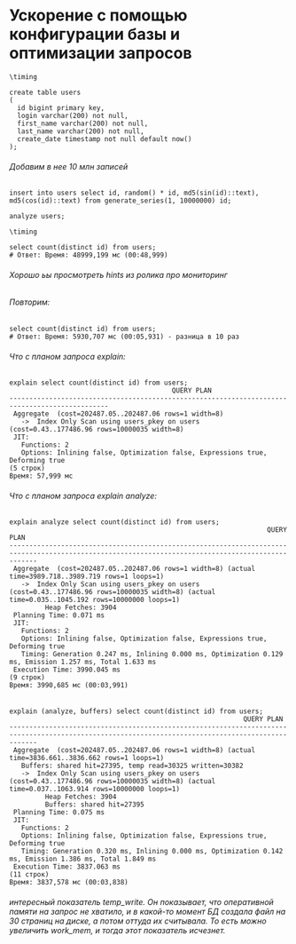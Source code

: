 # Ускорение с помощью конфигурации базы и оптимизации запросов
```
\timing
```
```
create table users
(
  id bigint primary key,
  login varchar(200) not null,
  first_name varchar(200) not null,
  last_name varchar(200) not null,
  create_date timestamp not null default now()
);
```
###### Добавим в нее 10 млн записей
```
insert into users select id, random() * id, md5(sin(id)::text), md5(cos(id)::text) from generate_series(1, 10000000) id;
```
```
analyze users;
```
```
\timing
```
```
select count(distinct id) from users;
# Ответ: Время: 48999,199 мс (00:48,999)
```
###### Хорошо ьы просмотреть hints из ролика про мониторинг
###### Повторим:
```
select count(distinct id) from users;
# Ответ: Время: 5930,707 мс (00:05,931) - разница в 10 раз
```
###### Что с планом запроса explain:
```
explain select count(distinct id) from users;
                                         QUERY PLAN
-----------------------------------------------------------------------------------------------
 Aggregate  (cost=202487.05..202487.06 rows=1 width=8)
   ->  Index Only Scan using users_pkey on users  (cost=0.43..177486.96 rows=10000035 width=8)
 JIT:
   Functions: 2
   Options: Inlining false, Optimization false, Expressions true, Deforming true
(5 строк)
Время: 57,999 мс
```
###### Что с планом запроса explain analyze:
```
explain analyze select count(distinct id) from users;
                                                                 QUERY PLAN
---------------------------------------------------------------------------------------------------------------------------------------------------
 Aggregate  (cost=202487.05..202487.06 rows=1 width=8) (actual time=3989.718..3989.719 rows=1 loops=1)
   ->  Index Only Scan using users_pkey on users  (cost=0.43..177486.96 rows=10000035 width=8) (actual time=0.035..1045.192 rows=10000000 loops=1)
         Heap Fetches: 3904
 Planning Time: 0.071 ms
 JIT:
   Functions: 2
   Options: Inlining false, Optimization false, Expressions true, Deforming true
   Timing: Generation 0.247 ms, Inlining 0.000 ms, Optimization 0.129 ms, Emission 1.257 ms, Total 1.633 ms
 Execution Time: 3990.045 ms
(9 строк)
Время: 3990,685 мс (00:03,991)
```
######
```
explain (analyze, buffers) select count(distinct id) from users;
                                                           QUERY PLAN
---------------------------------------------------------------------------------------------------------------------------------------------------
 Aggregate  (cost=202487.05..202487.06 rows=1 width=8) (actual time=3836.661..3836.662 rows=1 loops=1)
   Buffers: shared hit=27395, temp read=30325 written=30382
   ->  Index Only Scan using users_pkey on users  (cost=0.43..177486.96 rows=10000035 width=8) (actual time=0.037..1063.914 rows=10000000 loops=1)
         Heap Fetches: 3904
         Buffers: shared hit=27395
 Planning Time: 0.075 ms
 JIT:
   Functions: 2
   Options: Inlining false, Optimization false, Expressions true, Deforming true
   Timing: Generation 0.320 ms, Inlining 0.000 ms, Optimization 0.142 ms, Emission 1.386 ms, Total 1.849 ms
 Execution Time: 3837.063 ms
(11 строк)
Время: 3837,578 мс (00:03,838)
```
######  интересный показатель temp_write. Он показывает, что оперативной памяти на запрос не хватило, и в какой-то момент БД создала файл на 30 страниц на диске, а потом оттуда их считывала. То есть можно увеличить work_mem, и тогда этот показатель исчезнет.


































